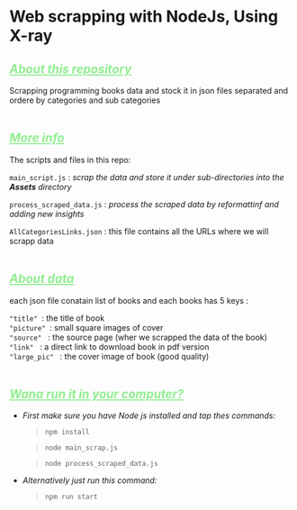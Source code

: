 # Web scrapping with NodeJs, Using X-ray

##  <i style="color:lightgreen"> <u> About this repository </i> </u>

Scrapping programming books data and stock it in json files separated and ordere by categories and sub categories
<br>
<br>

##  <i style="color:lightgreen"> <u> More info </i> </u>

The scripts and files in this repo: <br> 

`main_script.js`  : <i> scrap the data and store it under sub-directories into the <b>Assets</b> directory </i> <br>

`process_scraped_data.js` : <i> process the scraped data by reformattinf and adding new insights </i> <br>

`AllCategoriesLinks.json` : this file contains all the URLs where we will scrapp data
<br>
<br>

##  <i style="color:lightgreen"> <u> About data </i> </u>
each json file conatain list of books and each books has 5 keys : <br> 

`"title" `: the title of book  
`"picture" `: small square images of cover  
`"source" ` : the source page (wher we scrapped the data of the book)  
`"link" ` :  a direct link to download book in pdf version  
`"large_pic" ` : the cover image of book (good quality)
<br>
<br>

##  <i style="color:lightgreen"> <u> Wana run it in your computer? </i> </u>
* <i> First make sure you have Node js installed and tap thes commands:</i> 

    >`npm install`

    >`node main_scrap.js`

    >`node process_scraped_data.js`

* <i> Alternatively just run this command:</i> 

    >`npm run start`